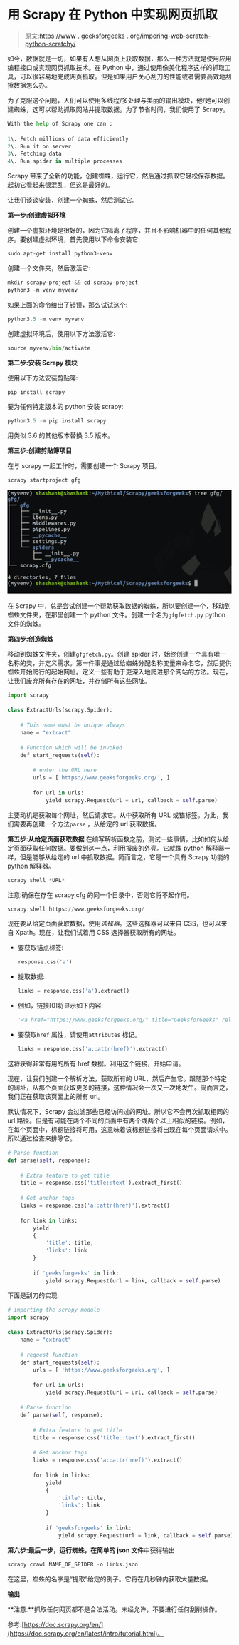 # 用 Scrapy 在 Python 中实现网页抓取

> 原文:[https://www . geeksforgeeks . org/impering-web-scratch-python-scratchy/](https://www.geeksforgeeks.org/implementing-web-scraping-python-scrapy/)

如今，数据就是一切，如果有人想从网页上获取数据，那么一种方法就是使用应用编程接口或实现网页抓取技术。在 Python 中，通过使用像美化程序这样的抓取工具，可以很容易地完成网页抓取。但是如果用户关心刮刀的性能或者需要高效地刮擦数据怎么办。

为了克服这个问题，人们可以使用多线程/多处理与美丽的输出模块，他/她可以创建蜘蛛，这可以帮助抓取网站并提取数据。为了节省时间，我们使用了 Scrapy。

```py
With the help of Scrapy one can :

1\. Fetch millions of data efficiently
2\. Run it on server
3\. Fetching data 
4\. Run spider in multiple processes
```

Scrapy 带来了全新的功能，创建蜘蛛，运行它，然后通过抓取它轻松保存数据。起初它看起来很混乱，但这是最好的。

让我们谈谈安装，创建一个蜘蛛，然后测试它。

**第一步:创建虚拟环境**

创建一个虚拟环境是很好的，因为它隔离了程序，并且不影响机器中的任何其他程序。要创建虚拟环境，首先使用以下命令安装它:

```py
sudo apt-get install python3-venv
```

创建一个文件夹，然后激活它:

```py
mkdir scrapy-project && cd scrapy-project
python3 -m venv myvenv 
```

如果上面的命令给出了错误，那么试试这个:

```py
python3.5 -m venv myvenv
```

创建虚拟环境后，使用以下方法激活它:

```py
source myvenv/bin/activate
```

**第二步:安装 Scrapy 模块**

使用以下方法安装剪贴簿:

```py
pip install scrapy
```

要为任何特定版本的 python 安装 scrapy:

```py
python3.5 -m pip install scrapy
```

用类似 3.6 的其他版本替换 3.5 版本。

**第三步:创建剪贴簿项目**

在与 scrapy 一起工作时，需要创建一个 Scrapy 项目。

```py
scrapy startproject gfg
```

![](img/a8fe8f1cafc292e1a65cd9313e2c34d1.png)

在 Scrapy 中，总是尝试创建一个帮助获取数据的蜘蛛，所以要创建一个，移动到蜘蛛文件夹，在那里创建一个 python 文件。创建一个名为`gfgfetch.py` python 文件的蜘蛛。

**第四步:创造蜘蛛**

移动到蜘蛛文件夹，创建`gfgfetch.py`。创建 spider 时，始终创建一个具有唯一名称的类，并定义需求。第一件事是通过给蜘蛛分配名称变量来命名它，然后提供蜘蛛开始爬行的起始网址。定义一些有助于更深入地爬进那个网站的方法。现在，让我们废弃所有存在的网址，并存储所有这些网址。

```py
import scrapy

class ExtractUrls(scrapy.Spider):

    # This name must be unique always
    name = "extract"                 

    # Function which will be invoked
    def start_requests(self):

        # enter the URL here
        urls = ['https://www.geeksforgeeks.org/', ]

        for url in urls:
            yield scrapy.Request(url = url, callback = self.parse)
```

主要动机是获取每个网址，然后请求它。从中获取所有 URL 或锚标签。为此，我们需要再创建一个方法`parse` ，从给定的 url 获取数据。

**第五步:从给定页面获取数据**
在编写解析函数之前，测试一些事情，比如如何从给定页面获取任何数据。要做到这一点，利用报废的外壳。它就像 python 解释器一样，但是能够从给定的 url 中抓取数据。简而言之，它是一个具有 Scrapy 功能的 python 解释器。

```py
scrapy shell *URL*
```

注意:确保在存在 scrapy.cfg 的同一个目录中，否则它将不起作用。

```py
scrapy shell https://www.geeksforgeeks.org/
```

现在要从给定页面获取数据，使用*选择器*。这些选择器可以来自 CSS，也可以来自 Xpath。现在，让我们试着用 CSS 选择器获取所有的网址。

*   要获取锚点标签:

    ```py
    response.css('a')
    ```

*   提取数据:

    ```py
    links = response.css('a').extract()
    ```

*   例如，链接[0]将显示如下内容:

    ```py
    '<a href="https://www.geeksforgeeks.org/" title="GeeksforGeeks" rel="home">GeeksforGeeks</a>'
    ```

*   要获取`href` 属性，请使用`attributes` 标记。

    ```py
    links = response.css('a::attr(href)').extract()
    ```

这将获得非常有用的所有 href 数据。利用这个链接，开始申请。

现在，让我们创建一个解析方法，获取所有的 URL，然后产生它。跟随那个特定的网址，从那个页面获取更多的链接，这种情况会一次又一次地发生。简而言之，我们正在获取该页面上的所有 url。

默认情况下，Scrapy 会过滤那些已经访问过的网址。所以它不会再次抓取相同的 url 路径。但是有可能在两个不同的页面中有两个或两个以上相似的链接。例如，在每个页面中，标题链接将可用，这意味着该标题链接将出现在每个页面请求中。所以通过检查来排除它。

```py
# Parse function
def parse(self, response):

    # Extra feature to get title
    title = response.css('title::text').extract_first() 

    # Get anchor tags
    links = response.css('a::attr(href)').extract()     

    for link in links:
        yield 
        {
            'title': title,
            'links': link
        }

        if 'geeksforgeeks' in link:         
            yield scrapy.Request(url = link, callback = self.parse)
```

下面是刮刀的实现:

```py
# importing the scrapy module
import scrapy

class ExtractUrls(scrapy.Spider):
    name = "extract"

    # request function
    def start_requests(self):
        urls = [ 'https://www.geeksforgeeks.org', ]

        for url in urls:
            yield scrapy.Request(url = url, callback = self.parse)

    # Parse function
    def parse(self, response):

        # Extra feature to get title
        title = response.css('title::text').extract_first() 

        # Get anchor tags
        links = response.css('a::attr(href)').extract()     

        for link in links:
            yield 
            {
                'title': title,
                'links': link
            }

            if 'geeksforgeeks' in link:         
                yield scrapy.Request(url = link, callback = self.parse)
```

**第六步:最后一步，运行蜘蛛，在简单的 json 文件**中获得输出

```py
scrapy crawl NAME_OF_SPIDER -o links.json
```

在这里，蜘蛛的名字是“提取”给定的例子。它将在几秒钟内获取大量数据。

**输出:** 

**注意:**抓取任何网页都不是合法活动。未经允许，不要进行任何刮削操作。

参考:[https://doc.scrapy.org/en/](https://doc.scrapy.org/en/latest/intro/tutorial.html)。